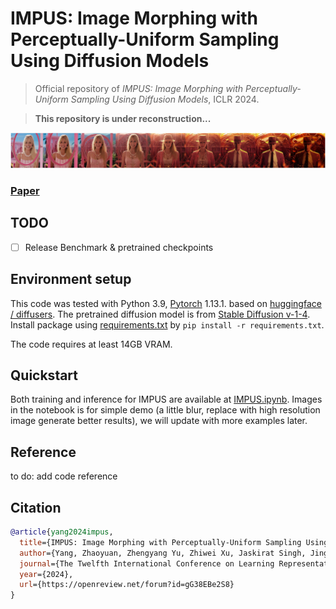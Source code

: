 # IMPUS: Image Morphing with Perceptually-Uniform Sampling Using Diffusion Models  
     
> Official repository of *IMPUS: Image Morphing with Perceptually-Uniform Sampling Using Diffusion Models*, ICLR 2024.

> **This repository is under reconstruction...**

![teaser](teaser/barbie_oppen.jpg)

### [Paper](https://openreview.net/pdf?id=gG38EBe2S8)

## TODO 

- [ ] Release Benchmark & pretrained checkpoints  

## Environment setup 

This code was tested with Python 3.9, [Pytorch](https://pytorch.org/) 1.13.1. based on [huggingface / diffusers](https://github.com/huggingface/diffusers#readme). The pretrained diffusion model is from [Stable Diffusion v-1-4](https://huggingface.co/CompVis/stable-diffusion-v1-4). Install package using [requirements.txt](requirements.txt) by ```pip install -r requirements.txt```.


The code requires at least 14GB VRAM.

## Quickstart

Both training and inference for IMPUS are available at [IMPUS.ipynb](IMPUS.ipynb). Images in the notebook is for simple demo (a little blur, replace with high resolution image generate better results), we will update with more examples later. 
## Reference
to do: add code reference
## Citation 
```bibtex
@article{yang2024impus,
  title={IMPUS: Image Morphing with Perceptually-Uniform Sampling Using Diffusion Models},
  author={Yang, Zhaoyuan, Zhengyang Yu, Zhiwei Xu, Jaskirat Singh, Jing Zhang, Dylan Campbell, Peter Tu, and Richard Hartley},
  journal={The Twelfth International Conference on Learning Representations},
  year={2024},
  url={https://openreview.net/forum?id=gG38EBe2S8}
}
```
